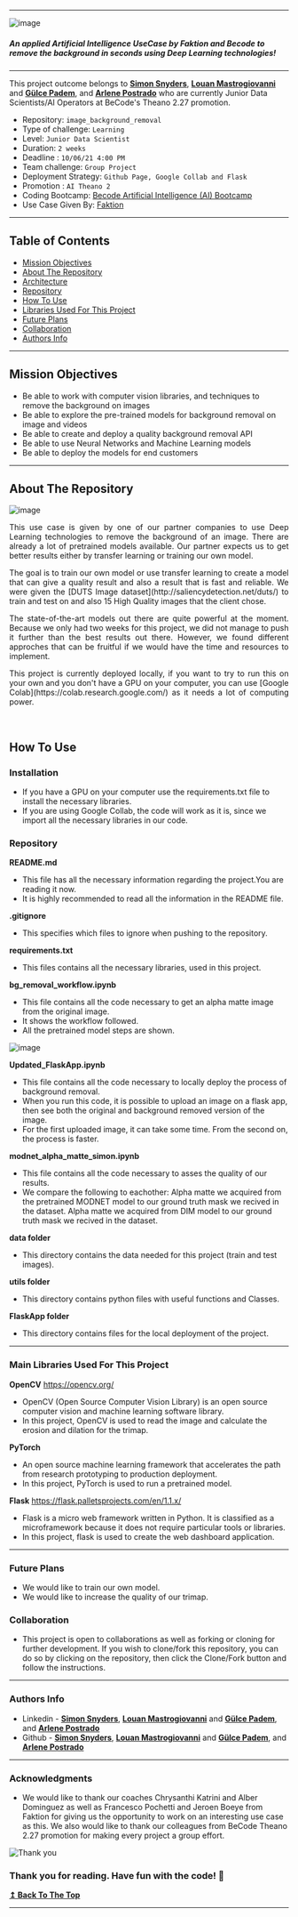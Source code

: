 ----------------------------------------------------------------------------------------------------------------
![image](FlaskApp/static/assets/logo1.png)

<h5> <strong> An applied Artificial Intelligence UseCase by Faktion and Becode to remove the background in seconds using Deep Learning technologies! </strong> </h5>

---

This project outcome belongs to **[Simon Snyders](https://github.com/simonsny)**, **[Louan Mastrogiovanni](https://github.com/Louan-M)** and **[Gülce Padem](https://github.com/gpadem)**, and **[Arlene Postrado](https://github.com/arlene14ko)** who are currently Junior Data Scientists/AI Operators at BeCode's Theano 2.27 promotion.

- Repository: `image_background_removal`
- Type of challenge: `Learning`
- Level: `Junior Data Scientist`
- Duration: `2 weeks`
- Deadline : `10/06/21 4:00 PM`
- Team challenge: `Group Project`
- Deployment Strategy: `Github Page, Google Collab and Flask`
- Promotion : `AI Theano 2`
- Coding Bootcamp: [Becode Artificial Intelligence (AI) Bootcamp](https://becode.org/learn/ai-bootcamp/)
- Use Case Given By: [Faktion](https://www.faktion.com/)

---
## **Table of Contents**
- [Mission Objectives](#mission-objectives)
- [About The Repository](#about-the-repository)
- [Architecture](#architecture)
- [Repository](#repository)
- [How To Use](#how-to-use)
- [Libraries Used For This Project](#libraries-used-for-this-project)
- [Future Plans](#future-plans)
- [Collaboration](#collaboration)
- [Authors Info](#authors-info)

---

## **Mission Objectives**

- Be able to work with computer vision libraries, and techniques to remove the background on images
- Be able to explore the pre-trained models for background removal on image and videos
- Be able to create and deploy a quality background removal API
- Be able to use Neural Networks and Machine Learning models
- Be able to deploy the models for end customers

---

## **About The Repository**
![image](FlaskApp/static/assets/cover.png)

<p align="justify">
This use case is given by one of our partner companies to use Deep Learning technologies to remove the background of an image. There are already a lot of pretrained models available. Our partner expects us to get better results either by transfer learning or training our own model.
</p>
<p align="justify">The goal is to train our own model or use transfer learning to create a model that can give a quality result and also a result that is fast and reliable. We were given the [DUTS Image dataset](http://saliencydetection.net/duts/) to train and test on and also 15 High Quality images that the client chose.</p>

<p align="justify"> The state-of-the-art models out there are quite powerful at the moment. Because we only had two weeks for this project, we did not manage to push it further than the best results out there. However, we found different approches that can be fruitful if we would have the time and resources to implement. 
</p>
<p align = "justify">This project is currently deployed locally, if you want to try to run this on your own and you don't have a GPU on your computer, you can use [Google Colab](https://colab.research.google.com/) as it needs a lot of computing power.</p>

<br/>


## **How To Use**

### **Installation** 

- If you have a GPU on your computer use the requirements.txt file to install the necessary libraries.
- If you are using Google Collab, the code will work as it is, since we import all the necessary libraries in our code.

### **Repository**


**README.md**

- This file has all the necessary information regarding the project.You are reading it now.
- It is highly recommended to read all the information in the README file.

**.gitignore**

- This specifies which files to ignore when pushing to the repository.

**requirements.txt**

- This files contains all the necessary libraries, used in this project.

**bg_removal_workflow.ipynb**

- This file contains all the code necessary to get an alpha matte image from the original image.
- It shows the workflow followed.
- All the pretrained model steps are shown.

![image](FlaskApp/static/assets/ILSVRC2012_test_00003399.jpg)

**Updated_FlaskApp.ipynb**

- This file contains all the code necessary to locally deploy the process of background removal.
- When you run this code, it is possible to upload an image on a flask app, then see both the original and background removed version of the image.
- For the first uploaded image, it can take some time. From the second on, the process is faster.

**modnet_alpha_matte_simon.ipynb**

- This file contains all the code necessary to asses the quality of our results.
- We compare the following to eachother:
Alpha matte we acquired from the pretrained MODNET model to our ground truth mask we recived in the dataset.
Alpha matte we acquired from DIM model to our ground truth mask we recived in the dataset.

**data folder**

- This directory contains the data needed for this project (train and test images).

**utils folder**

- This directory contains python files with useful functions and Classes.

**FlaskApp folder**

- This directory contains files for the local deployment of the project.

---

### **Main Libraries Used For This Project**

**OpenCV** https://opencv.org/

- OpenCV (Open Source Computer Vision Library) is an open source computer vision and machine learning software library.
- In this project, OpenCV is used to read the image and calculate the erosion and dilation for the trimap.

**PyTorch** 

- An open source machine learning framework that accelerates the path from research prototyping to production deployment.
- In this project, PyTorch is used to run a pretrained model.

**Flask** https://flask.palletsprojects.com/en/1.1.x/

- Flask is a micro web framework written in Python. It is classified as a microframework because it does not require particular tools or libraries.
- In this project, flask is used to create the web dashboard application.


---

### **Future Plans**

- We would like to train our own model.
- We would like to increase the quality of our trimap.

### **Collaboration**

- This project is open to collaborations as well as forking or cloning for further development. If you wish to clone/fork this repository, you can do so by clicking on the repository, then click the Clone/Fork button and follow the instructions.
---

### **Authors Info**

- Linkedin - **[Simon Snyders](https://www.linkedin.com/in/simon-snyders-9452aa146/)**, **[Louan Mastrogiovanni](https://www.linkedin.com/in/louan-mastrogiovanni-9a0a46143/)** and **[Gülce Padem](https://www.linkedin.com/in/gulce-padem/)**, and **[Arlene Postrado](https://www.linkedin.com/in/arlene-postrado/)**
- Github   - **[Simon Snyders](https://github.com/simonsny)**, **[Louan Mastrogiovanni](https://github.com/Louan-M)** and **[Gülce Padem](https://github.com/gpadem)**, and **[Arlene Postrado](https://github.com/arlene14ko)**

---
### **Acknowledgments**

- We would like to thank our coaches Chrysanthi Katrini and Alber Dominguez as well as Francesco Pochetti and Jeroen Boeye from Faktion for giving us the opportunity to work on an interesting use case as this. We also would like to thank our colleagues from BeCode Theano 2.27 promotion for making every project a group effort.

![Thank you](FlaskApp/static/assets/thank_you.png)

### Thank you for reading. Have fun with the code! 🤗

[**↥ Back To The Top**](#table-of-contents)

---

